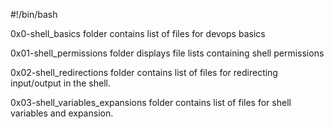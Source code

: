#!/bin/bash

0x0-shell_basics folder contains list of files for devops basics

0x01-shell_permissions folder displays file lists containing shell permissions

0x02-shell_redirections folder contains list of files for redirecting input/output in the shell.

0x03-shell_variables_expansions folder contains list of files for shell variables and expansion.
